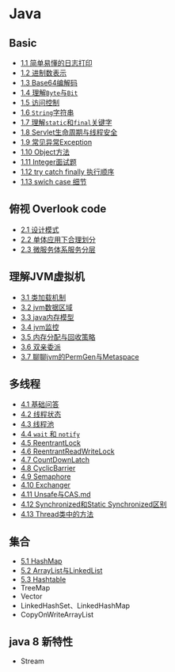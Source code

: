 # Java

## Basic

- [1.1 简单易懂的日志打印](1.1_打印日志.md)
- [1.2 进制数表示](1.2_进制数表示.md)
- [1.3 Base64编解码](1.3_base64编解码.md)
- [1.4 理解`Byte`与`Bit`](1.4_理解Byte与Bit.md)
- [1.5 访问控制](1.5_访问控制.md)
- [1.6 `String`字符串](1.6_String字符串.md)
- [1.7 理解`static`和`final`关键字](1.7_static和final关键字.md)
- [1.8 Servlet生命周期与线程安全](1.8_Servlet生命周期与线程安全.md)
- [1.9 常见异常Exception](1.9_Exception.md)
- [1.10 Object方法](1.10_Object方法.md)
- [1.11 Integer面试题](1.11_Integer面试题.md)
- [1.12 try catch finally 执行顺序](1.12_trycatchfinally执行顺序.md)
- [1.13 swich case 细节](1.13_swich-cash细节.md)

## 俯视 Overlook code

- [2.1 设计模式](2.1_设计模式/README.md)
- [2.2 单体应用下合理划分](2.2_单体应用下合理划分.md)
- [2.3 微服务体系服务分层](2.3_微服务体系服务分层.md)

## 理解JVM虚拟机

- [3.1 类加载机制](3.1_类加载机制.md)
- [3.2 jvm数据区域](3.2_jvm数据区域.md)
- [3.3 java内存模型](3.3_java内存模型.md)
- [3.4 jvm监控](3.4_jvm监控.md)
- [3.5 内存分配与回收策略](3.5_内存分配与回收策略.md)
- [3.6 双亲委派](3.6_双亲委派.md)
- [3.7 聊聊jvm的PermGen与Metaspace](3.7_聊聊jvm的PermGen与Metaspace.md)

## 多线程

- [4.1 基础问答](4_多线程/1_基础问答.md)
- [4.2 线程状态](4_多线程/2_线程状态.md)
- [4.3 线程池](4_多线程/3_线程池.md)
- [4.4 `wait` 和 `notify`](4_多线程/4_wait和notify.md)
- [4.5 ReentrantLock](4_多线程/5_ReentrantLock.md)
- [4.6 ReentrantReadWriteLock](4_多线程/6_ReentrantReadWriteLock.md)
- [4.7 CountDownLatch](4_多线程/7_CountDownLatch.md)
- [4.8 CyclicBarrier](4_多线程/8_CyclicBarrier.md)
- [4.9 Semaphore](4_多线程/9_Semaphore.md)
- [4.10 Exchanger](4_多线程/10_exchanger.md)
- [4.11 Unsafe与CAS.md](4_多线程/11_Unsafe与CAS.md)
- [4.12 Synchronized和Static Synchronized区别](4_多线程/12_Synchronized和StaticSynchronized区别.md)
- [4.13 Thread类中的方法](4_多线程/13_Thread类中的方法.md)

## 集合

- [5.1 HashMap](5.1_HashMap.md)
- [5.2 ArrayList与LinkedList](5.2_ArrayList与LinkedList.md)
- [5.3 Hashtable](5.3_hashtable.md)
- TreeMap
- Vector
- LinkedHashSet、LinkedHashMap
- CopyOnWriteArrayList

## java 8 新特性

- Stream